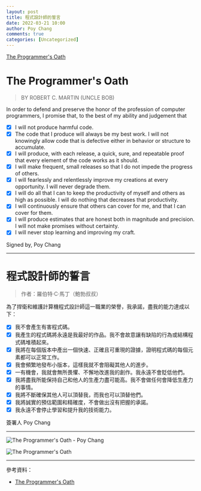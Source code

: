 ```yaml
---
layout: post
title: 程式設計師的誓言
date: 2022-03-21 10:00
author: Poy Chang
comments: true
categories: [Uncategorized]
---
```


[The Programmer's Oath](https://deepsource.io/programmers-oath/)

# The Programmer's Oath

>BY ROBERT C. MARTIN (UNCLE BOB)

In order to defend and preserve the honor of the profession of computer programmers, I promise that, to the best of my ability and judgement that

- [x] I will not produce harmful code.
- [x] The code that I produce will always be my best work. I will not knowingly allow code that is defective either in behavior or structure to accumulate.
- [x] I will produce, with each release, a quick, sure, and repeatable proof that every element of the code works as it should.
- [x] I will make frequent, small releases so that I do not impede the progress of others.
- [x] I will fearlessly and relentlessly improve my creations at every opportunity. I will never degrade them.
- [x] I will do all that I can to keep the productivity of myself and others as high as possible. I will do nothing that decreases that productivity.
- [x] I will continuously ensure that others can cover for me, and that I can cover for them.
- [x] I will produce estimates that are honest both in magnitude and precision. I will not make promises without certainty.
- [x] I will never stop learning and improving my craft.

Signed by, Poy Chang

----------

# 程式設計師的誓言

>作者：羅伯特·C·馬丁（鮑勃叔叔）

為了捍衛和維護計算機程式設計師這一職業的榮譽，我承諾，盡我的能力達成以下：

- [x] 我不會產生有害程式碼。
- [x] 我產生的程式碼將永遠是我最好的作品。我不會故意讓有缺陷的行為或結構程式碼堆積起來。
- [x] 我將在每個版本中產出一個快速、正確且可重現的證據，證明程式碼的每個元素都可以正常工作。
- [x] 我會頻繁地發布小版本，這樣我就不會阻礙其他人的進步。
- [x] 一有機會，我就會無所畏懼、不懈地改進我的創作。我永遠不會貶低他們。
- [x] 我將盡我所能保持自己和他人的生產力盡可能高。我不會做任何會降低生產力的事情。
- [x] 我將不斷確保其他人可以頂替我，而我也可以頂替他們。
- [x] 我將誠實的預估範圍和精確度，不會做出沒有把握的承諾。
- [x] 我永遠不會停止學習和提升我的技術能力。

簽署人 Poy Chang

----------

![The Programmer's Oath - Poy Chang](https://i.imgur.com/5mIWIms.png)

![The Programmer's Oath](https://i.imgur.com/ejfp3my.jpg)

----------

參考資料：

* [The Programmer's Oath](https://deepsource.io/programmers-oath/)
